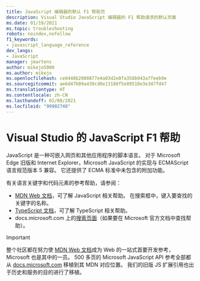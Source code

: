 ```yaml
---
title: JavaScript 编辑器的默认 F1 帮助页
description: Visual Studio JavaScript 编辑器的 F1 帮助请求的默认页面
ms.date: 01/19/2021
ms.topic: troubleshooting
robots: noindex,nofollow
f1_keywords:
- javascript_language_reference
dev_langs:
- JavaScript
manager: jmartens
author: mikejo5000
ms.author: mikejo
ms.openlocfilehash: ce0448b2080877e4a03d2e8fa358b943a7feeb9e
ms.sourcegitcommit: ae6d47b09a439cd0e13180f5e89510e3e347fd47
ms.translationtype: HT
ms.contentlocale: zh-CN
ms.lasthandoff: 02/08/2021
ms.locfileid: "99902748"
---
```

# <a name="javascript-f1-help-for-visual-studio"></a>Visual Studio 的 JavaScript F1 帮助

JavaScript 是一种可嵌入网页和其他应用程序的脚本语言。 对于 Microsoft Edge 旧版和 Internet Explorer，Microsoft JavaScript 的实现与 ECMAScript 语言规范版本 5 兼容。 它还提供了 ECMA 标准中未包含的附加功能。

有关语言关键字和代码元素的参考帮助，请参阅：

- [MDN Web 文档](https://developer.mozilla.org/en-US/docs/Web/JavaScript/Reference)，可了解 JavaScript 相关帮助。 在搜索框中，键入要查找的关键字的名称。
- [TypeScript 文档](https://www.typescriptlang.org/docs)，可了解 TypeScript 相关帮助。
- docs.microsoft.com 上的[搜索页面](/search)（如果要在 Microsoft 官方文档中查找帮助）。

> [!IMPORTANT]
> 整个社区都在努力使 [MDN Web 文档](https://developer.mozilla.org/en-US/docs/Web/JavaScript/Reference)成为 Web 的一站式首要开发参考，Microsoft 也是其中的一员。 500 多页的 Microsoft JavaScript API 参考全部都从 [docs.microsoft.com](https://docs.microsoft.com) 移植到其 MDN 对应位置。 我们的旧版 JS 扩展引用也出于历史和服务的目的进行了移植。
